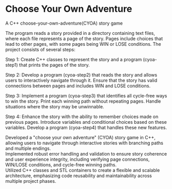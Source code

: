 # Choose Your Own Adventure
A C++ choose-your-own-adventure(CYOA) story game

The program reads a story provided in a directory containing text files, where each file represents a page of the story. Pages include choices that lead to other pages, with some pages being WIN or LOSE conditions. The project consists of several steps:

Step 1: Create C++ classes to represent the story and a program (cyoa-step1) that prints the pages of the story.

Step 2: Develop a program (cyoa-step2) that reads the story and allows users to interactively navigate through it. Ensure that the story has valid connections between pages and includes WIN and LOSE conditions.

Step 3: Implement a program (cyoa-step3) that identifies all cycle-free ways to win the story. Print each winning path without repeating pages. Handle situations where the story may be unwinnable.

Step 4: Enhance the story with the ability to remember choices made on previous pages. Introduce variables and conditional choices based on these variables. Develop a program (cyoa-step4) that handles these new features.

Developed a "choose your own adventure" (CYOA) story game in C++, allowing users to navigate through interactive stories with branching paths and multiple endings.\
Implemented robust error handling and validation to ensure story coherence and user experience integrity, including verifying page connections, WIN/LOSE conditions, and cycle-free winning paths.\
Utilized C++ classes and STL containers to create a flexible and scalable architecture, emphasizing code reusability and maintainability across multiple project phases.

